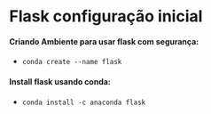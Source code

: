 # Flask configuração inicial
#### Criando Ambiente para usar flask com segurança:
 * ```conda create --name flask```


#### Install flask usando conda:
* ```conda install -c anaconda flask```
